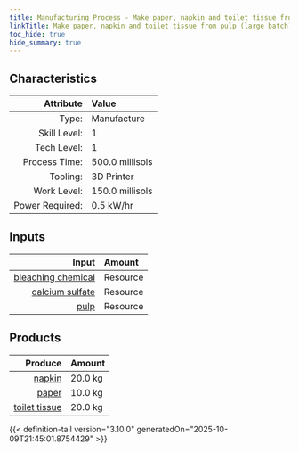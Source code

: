 ```yaml
---
title: Manufacturing Process - Make paper, napkin and toilet tissue from pulp (large batch)
linkTitle: Make paper, napkin and toilet tissue from pulp (large batch)
toc_hide: true
hide_summary: true
---
```

<!-- This is generated by the MarsSim HelpGenertor, do not edit. -->


## Characteristics

| Attribute      | Value |
|--------:|:------|
|Type:|Manufacture|
|Skill Level:|1|
|Tech Level:|1|
|Process Time:|500.0 millisols|
|Tooling:|3D Printer|
|Work Level:|150.0 millisols|
|Power Required:|0.5 kW/hr|

## Inputs

| Input      | Amount |
|--------:|:------|
|[bleaching chemical](/docs/definitions/resource/bleaching-chemical)|Resource|0.5 kg|
|[calcium sulfate](/docs/definitions/resource/calcium-sulfate)|Resource|0.5 kg|
|[pulp](/docs/definitions/resource/pulp)|Resource|50.0 kg|

## Products


| Produce      | Amount |
|--------:|:------|
|[napkin](/docs/definitions/resource/napkin)|20.0 kg|
|[paper](/docs/definitions/resource/paper)|10.0 kg|
|[toilet tissue](/docs/definitions/resource/toilet-tissue)|20.0 kg|



{{< definition-tail version="3.10.0" generatedOn="2025-10-09T21:45:01.8754429" >}}




